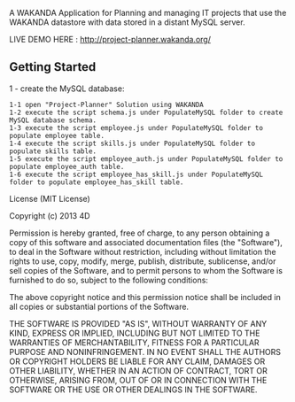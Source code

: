 A WAKANDA Application for Planning and managing IT projects that use
the WAKANDA datastore with data stored in a distant MySQL server.

LIVE DEMO HERE : http://project-planner.wakanda.org/

Getting Started
--------------------------
1 - create the MySQL database:

	1-1 open "Project-Planner" Solution using WAKANDA
	1-2 execute the script schema.js under PopulateMySQL folder to create MySQL database schema.
	1-3 execute the script employee.js under PopulateMySQL folder to populate employee table.
	1-4 execute the script skills.js under PopulateMySQL folder to populate skills table.
	1-5 execute the script employee_auth.js under PopulateMySQL folder to populate employee_auth table.
	1-6 execute the script employee_has_skill.js under PopulateMySQL folder to populate employee_has_skill table.

License (MIT License)

Copyright (c) 2013 4D

Permission is hereby granted, free of charge, to any person obtaining a copy of this software and associated documentation files (the "Software"), to deal in the Software without restriction, including without limitation the rights to use, copy, modify, merge, publish, distribute, sublicense, and/or sell copies of the Software, and to permit persons to whom the Software is furnished to do so, subject to the following conditions:

The above copyright notice and this permission notice shall be included in all copies or substantial portions of the Software.

THE SOFTWARE IS PROVIDED "AS IS", WITHOUT WARRANTY OF ANY KIND, EXPRESS OR IMPLIED, INCLUDING BUT NOT LIMITED TO THE WARRANTIES OF MERCHANTABILITY, FITNESS FOR A PARTICULAR PURPOSE AND NONINFRINGEMENT. IN NO EVENT SHALL THE AUTHORS OR COPYRIGHT HOLDERS BE LIABLE FOR ANY CLAIM, DAMAGES OR OTHER LIABILITY, WHETHER IN AN ACTION OF CONTRACT, TORT OR OTHERWISE, ARISING FROM, OUT OF OR IN CONNECTION WITH THE SOFTWARE OR THE USE OR OTHER DEALINGS IN THE SOFTWARE.
